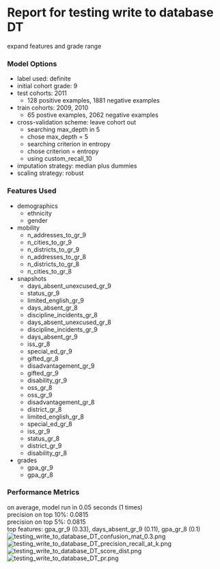 # Report for testing write to database DT
expand features and grade range

### Model Options
* label used: definite
* initial cohort grade: 9
* test cohorts: 2011
	 * 128 positive examples, 1881 negative examples
* train cohorts: 2009, 2010
	 * 65 postive examples, 2062 negative examples
* cross-validation scheme: leave cohort out
	 * searching max_depth in 5
	 * chose max_depth = 5
	 * searching criterion in entropy
	 * chose criterion = entropy
	 * using custom_recall_10
* imputation strategy: median plus dummies
* scaling strategy: robust

### Features Used
* demographics
	 * ethnicity
	 * gender
* mobility
	 * n_addresses_to_gr_9
	 * n_cities_to_gr_9
	 * n_districts_to_gr_9
	 * n_addresses_to_gr_8
	 * n_districts_to_gr_8
	 * n_cities_to_gr_8
* snapshots
	 * days_absent_unexcused_gr_9
	 * status_gr_9
	 * limited_english_gr_9
	 * days_absent_gr_8
	 * discipline_incidents_gr_8
	 * days_absent_unexcused_gr_8
	 * discipline_incidents_gr_9
	 * days_absent_gr_9
	 * iss_gr_8
	 * special_ed_gr_9
	 * gifted_gr_8
	 * disadvantagement_gr_9
	 * gifted_gr_9
	 * disability_gr_9
	 * oss_gr_8
	 * oss_gr_9
	 * disadvantagement_gr_8
	 * district_gr_8
	 * limited_english_gr_8
	 * special_ed_gr_8
	 * iss_gr_9
	 * status_gr_8
	 * district_gr_9
	 * disability_gr_8
* grades
	 * gpa_gr_9
	 * gpa_gr_8

### Performance Metrics
on average, model run in 0.05 seconds (1 times) <br/>precision on top 10%: 0.0815 <br/>precision on top 5%: 0.0815 <br/>top features: gpa_gr_9 (0.33), days_absent_gr_9 (0.11), gpa_gr_8 (0.1)
![testing_write_to_database_DT_confusion_mat_0.3.png](testing_write_to_database_DT_confusion_mat_0.3.png)
![testing_write_to_database_DT_precision_recall_at_k.png](testing_write_to_database_DT_precision_recall_at_k.png)
![testing_write_to_database_DT_score_dist.png](testing_write_to_database_DT_score_dist.png)
![testing_write_to_database_DT_pr.png](testing_write_to_database_DT_pr.png)
